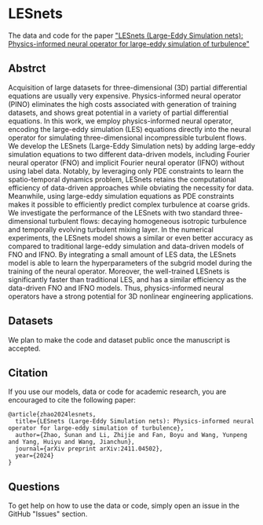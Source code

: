 # LESnets

The data and code for the paper ["LESnets (Large-Eddy Simulation nets): Physics-informed neural operator for large-eddy simulation of turbulence"](https://arxiv.org/abs/2412.18840)

## Abstrct

Acquisition of large datasets for three-dimensional (3D) partial differential equations are usually very expensive. Physics-informed neural operator (PINO) eliminates the high costs associated with generation of training datasets, and shows great potential in a variety of partial differential equations. In this work, we employ physics-informed neural operator, encoding the large-eddy simulation (LES) equations directly into the neural operator for simulating three-dimensional incompressible turbulent flows. We develop the LESnets (Large-Eddy Simulation nets) by adding large-eddy simulation equations to two different data-driven models, including Fourier neural operator (FNO) and implicit Fourier neural operator (IFNO) without using label data. Notably, by leveraging only PDE constraints to learn the spatio-temporal dynamics problem, LESnets retains the computational efficiency of data-driven approaches while obviating the necessity for data. Meanwhile, using large-eddy simulation equations as PDE constraints makes it possible to efficiently predict complex turbulence at coarse grids. We investigate the performance of the LESnets with two standard three-dimensional turbulent flows: decaying homogeneous isotropic turbulence and temporally evolving turbulent mixing layer. In the numerical experiments, the LESnets model shows a similar or even better accuracy as compared to traditional large-eddy simulation and data-driven models of FNO and IFNO. By integrating a small amount of LES data, the LESnets model is able to learn the hyperparameters of the subgrid model during the training of the neural operator. Moreover, the well-trained LESnets is significantly faster than traditional LES, and has a similar efficiency as the data-driven FNO and IFNO models. Thus, physics-informed neural operators have a strong potential for 3D nonlinear engineering applications.

## Datasets

We plan to make the code and dataset public once the manuscript is accepted. 


## Citation

If you use our models, data or code for academic research, you are encouraged to cite the following paper:

```
@article{zhao2024lesnets,
  title={LESnets (Large-Eddy Simulation nets): Physics-informed neural operator for large-eddy simulation of turbulence},
  author={Zhao, Sunan and Li, Zhijie and Fan, Boyu and Wang, Yunpeng and Yang, Huiyu and Wang, Jianchun},
  journal={arXiv preprint arXiv:2411.04502},
  year={2024}
}
```
## Questions

To get help on how to use the data or code, simply open an issue in the GitHub "Issues" section.
